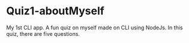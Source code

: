 # Quiz1-aboutMyself
My 1st CLI app. A fun quiz on myself made on CLI using NodeJs. In this quiz, there are five questions.
